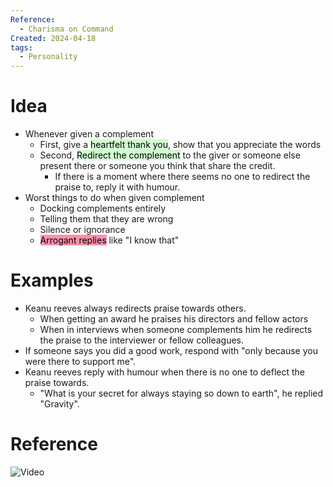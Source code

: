 ```yaml
---
Reference:
  - Charisma on Command
Created: 2024-04-18
tags:
  - Personality
---
```

# Idea

* Whenever given a complement
	* First, give a <mark style="background: #BBFABBA6;">heartfelt thank you</mark>, show that you appreciate the words
	* Second, <mark style="background: #BBFABBA6;">Redirect the complement</mark> to the giver or someone else present there or someone you think that share the credit.
		* If there is a moment where there seems no one to redirect the praise to, reply it with humour.
* Worst things to do when given complement
	* Docking complements entirely
	* Telling them that they are wrong
	* Silence or ignorance
	* <mark style="background: #FF5582A6;">Arrogant replies</mark> like "I know that"
# Examples

* Keanu reeves always redirects praise towards others.
	* When getting an award he praises his directors and fellow actors
	* When in interviews when someone complements him he redirects the praise to the interviewer or fellow colleagues.
* If someone says you did a good work, respond with "only because you were there to support me".
* Keanu reeves reply with humour when there is no one to deflect the praise towards.
	* "What is your secret for always staying so down to earth", he replied "Gravity".

# Reference

![Video](https://www.youtube.com/watch?v=wHHwE8Y-pqk&ab_channel=CharismaonCommand)